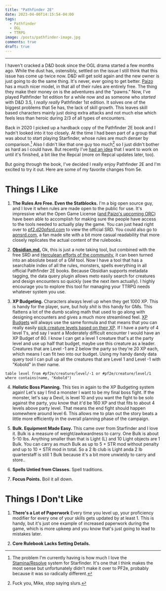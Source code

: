 ```yaml
---
title: "Pathfinder 2E"
date: 2023-04-06T14:15:54-04:00
tags:
  - Pathfinder
  - OGL
  - TTRPG
image: /posts/pathfinder-image.jpg
comments: true
draft: true
---
```

---
I haven't cracked a D&D book since the OGL drama started a few months ago. While the dust has, ostensibly, settled on the issue I still think that this issue has come up twice now. D&D will get sold again and the new owner is just going to do the same thing. It's never, ever going to get better. [Paizo](https://paizo.com) has a much nicer model, in that all of their rules are entirely free. The thing they make their money on is the adventures and the "pawns." Now, I've played Pathfinder 1st edition for a while now and as someone who *started* with D&D 3.5, I *really really* Pathfinder 1st edition. It solves one of the biggest problems that 5e has, the lack of skill growth. This leaves skill based characters mainly just doing extra attacks and not much else which feels less than heroic during 2/3 of all types of encounters.

Back in 2020 I picked up a hardback copy of the Pathfinder 2E book and I hadn't looked into it too closely. At the time I had been part of a group that was about to start playing Starfinder, whose rules are much denser by comparison.[^1] Also I didn't like that one guy too much[^2] so I just didn't bother as hard as I could have. But recently I've [had an idea](https://www.youtube.com/watch?v=JXUPILVbAY0) that I want to work on until it's finished, a bit like the Repcal (more on Repcal updates later, too).

But going through the book, I've decided I really enjoy Pathfinder 2E and I'm excited to try it out. Here are some of my favorite changes from 5e.

# Things I Like
1. **The Rules Are Free. Even the Statblocks.** I'm a big open source guy, and I love it when rules are made open to the public for use. It's impressive what the Open Game License  ([and Paizo's upcoming ORC](https://paizo.com/community/blog/v5748dyo6si7v?Paizo-Announces-SystemNeutral-Open-RPG-License)) have been able to accomplish for making sure the people have access to the tools needed to actually play the game. You can just head right over to [pf2.d20pfsrd.com](https://pf2.d20pfsrd.com) to view the official SRD. You could also go to [aonsrd.com](https://aonsrd.com), a fan made site with a bit more casual readability that more closely replicates the actual content of the rulebooks.

1. [**Obsidian.md.**](https://obsidian.md/) Ok, this is just a note taking tool, but combined with the free SRD and [Herculean efforts of the community](https://www.patreon.com/posts/67310539), it can been turned into an absolute beast of a GM tool. Now I have a tool that has a searchable index of all the rules, monsters, spells everything in all official Pathfinder 2E books. Because Obsidian supports metadata tagging, the data query plugin allows meto easily search for creatures and design encounters so quickly (see the next item actually). I highly encourage you to explore this tool for managing your TTRPG needs whatever system you use.

1. **XP Budgeting.** Characters always level up when they get 1000 XP. This is handy for the player, sure, but holy *shit* is this handy for GMs. This flattens a lot of the dumb scaling math that used to go along with designing encounters and gives a much more streamlined feel. [XP Budgets](https://2e.aonprd.com/Rules.aspx?ID=498) will always use the same formula and that means that you can really easily [pick creature levels based on their XP](https://2e.aonprd.com/Rules.aspx?ID=498). If I have a party of 4 level 1's, and say I want a Moderately difficult encounter I would have an XP Budget of 80. I know I can get a level 1 creature that's at the party level and use up half that budget, maybe use this creature as a leader. Creatures that are Level -1 are 2 below the party so they're 20 XP each, which means I can fit two into our budget. Using my handy dandy data query tool I can pull up all the creatures that are Level 1 and Level -1 with "Kobold" in their name.
```
table level from #pf2e/creature/level/-1 or #pf2e/creature/level/1
where contains(name, "Kobold")
```

4. **Holistic Boss Planning.** This ties in again to the XP Budgeting system again! Let's say I find a monster I want to be my final boss fight. If the monster, let's say a Devil, is level 10 and you want the fight to be solo against the party, you know that it'd be 160 XP and that fits to about 4 levels above party level. That means the end fight should happen somewhere around level 6. This allows me to plan out the story beats a little more efficiently in the overall planning phase of the campaign.

5. **Bulk. Equipment Made Easy.** This came over from Starfinder and I love it. Bulk is a measure of weight/awkwardness to carry. One Bulk is about 5-10 lbs. Anything smaller than that is Light (L) and 10 Light objects are 1 Bulk. You can carry as much Bulk as up to 5 + STR mod without penalty and up to 10 + STR mod in total. So a 2 lb club is Light anda 2 lb quarterstaff is still 1 Bulk because it's a bit more unwieldy to carry and store..

6. **Spells Untied from Classes.** Spell traditions.

7. **Focus Points.** Boil it all down.

# Things I Don't Like

1. **There's a Lot of Paperwork** Every time you level up, your proficiency modifier for every one of your skills gets updated by at least 1. This is handy, but it's just one example of increased paperwork during the game, which is more upkeep and you know that's just going to lead to mistakes later.

1. **Core Rulebook Lacks Setting Details.** 



[^1]: The problem I'm currently having is how much I love the [Stamina/Resolve](https://www.aonsrd.com/Rules.aspx?ID=49) system for Starfinder. It's one that I think makes the most sense but unfortunately didn't make it over to PF2e, probably because it was so radically different.
[^2]: Fuck you, Mike, stop saying slurs. 
